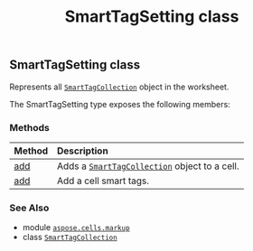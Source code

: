﻿---
title: SmartTagSetting class
second_title: Aspose.Cells for Python via .NET API References
description: 
type: docs
weight: 80
url: /aspose.cells.markup/smarttagsetting/
is_root: false
---

## SmartTagSetting class

Represents all [`SmartTagCollection`](/cells/python-net/aspose.cells.markup/smarttagcollection) object in the worksheet.



The SmartTagSetting type exposes the following members:

### Methods
| Method | Description |
| :- | :- |
| [add](/cells/python-net/aspose.cells.markup/smarttagsetting/add/#int-int) | Adds a [`SmartTagCollection`](/cells/python-net/aspose.cells.markup/smarttagcollection) object to a cell. |
| [add](/cells/python-net/aspose.cells.markup/smarttagsetting/add/#str) | Add a cell smart tags. |



### See Also
* module [`aspose.cells.markup`](..)
* class [`SmartTagCollection`](/cells/python-net/aspose.cells.markup/smarttagcollection)
